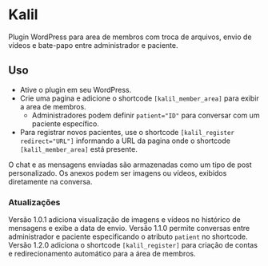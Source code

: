 # Kalil

Plugin WordPress para area de membros com troca de arquivos, envio de vídeos e bate-papo entre administrador e paciente.

## Uso

- Ative o plugin em seu WordPress.
- Crie uma pagina e adicione o shortcode `[kalil_member_area]` para exibir a area de membros.
  - Administradores podem definir `patient="ID"` para conversar com um paciente específico.
- Para registrar novos pacientes, use o shortcode `[kalil_register redirect="URL"]` informando a URL da pagina onde o shortcode `[kalil_member_area]` está presente.


O chat e as mensagens enviadas são armazenadas como um tipo de post personalizado.
Os anexos podem ser imagens ou vídeos, exibidos diretamente na conversa.

### Atualizações

Versão 1.0.1 adiciona visualização de imagens e vídeos no histórico de mensagens e exibe a data de envio.
Versão 1.1.0 permite conversas entre administrador e paciente especificando o atributo `patient` no shortcode.
Versão 1.2.0 adiciona o shortcode `[kalil_register]` para criação de contas e redirecionamento automático para a área de membros.


